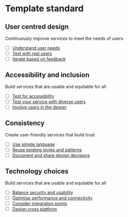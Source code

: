 # Template standard

## User centred design

Continuously improve services to meet the needs of users

* [ ] [Understand user needs](user-centred-design.md#understand-user-needs)
* [ ] [Test with real users](user-centred-design.md#test-with-users)
* [ ] [Iterate based on feedback](user-centred-design.md#iterate-based-on-feedback)

## Accessibility and inclusion

Build services that are usable and equitable for all

* [ ] [Test for accessibility](accessibility-and-inclusion.md#test-for-accessibility)
* [ ] [Test your service with diverse users](accessibility-and-inclusion.md#test-your-service-with-diverse-users)
* [ ] [Involve users in the design](accessibility-and-inclusion.md#involve-users-in-the-design)

## Consistency

Create user-friendly services that build trust

* [ ] [Use simple language](consistency.md#use-simple-language)
* [ ] [Reuse existing styles and patterns](consistency.md#reuse-existing-styles-and-patterns)
* [ ] [Document and share design decisions](consistency.md#document-and-share-design-decisions)

## Technology choices

Build services that are usable and equitable for all

* [ ] [Balance security and usability](technology-choices.md#balance-security-and-privacy)
* [ ] [Optimise performance and connectivity](technology-choices.md#optimise-performance-and-connectivity)
* [ ] [Consider integration points](technology-choices.md#consider-integration-points)
* [ ] [Design cross platform](technology-choices.md#design-cross-platform)
